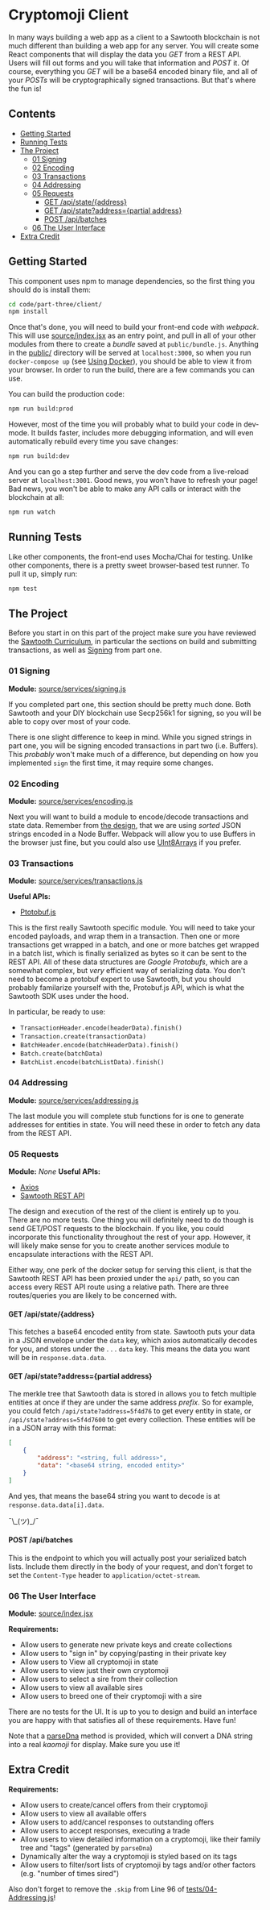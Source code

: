 # Cryptomoji Client

In many ways building a web app as a client to a Sawtooth blockchain is not
much different than building a web app for any server. You will create some
React components that will display the data you _GET_ from a REST API. Users
will fill out forms and you will take that information and _POST_ it. Of
course, everything you _GET_ will be a base64 encoded binary file, and all of
your _POSTs_ will be cryptographically signed transactions. But that's where
the fun is!

## Contents

- [Getting Started](#getting-started)
- [Running Tests](#running-tests)
- [The Project](#the-project)
    * [01 Signing](#01-signing)
    * [02 Encoding](#02-encoding)
    * [03 Transactions](#03-transactions)
    * [04 Addressing](#04-addressing)
    * [05 Requests](#05-requests)
        - [GET /api/state/{address}](#get-apistateaddress)
        - [GET /api/state?address={partial address}](#get-apistateaddresspartial-address)
        - [POST /api/batches](#post-apibatches)
    * [06 The User Interface](#06-the-user-interface)
- [Extra Credit](#extra-credit)

## Getting Started

This component uses npm to manage dependencies, so the first thing you should
do is install them:

```bash
cd code/part-three/client/
npm install
```

Once that's done, you will need to build your front-end code with _webpack_.
This will use [source/index.jsx](source/index.jsx) as an entry point, and pull
in all of your other modules from there to create a _bundle_ saved at
`public/bundle.js`. Anything in the [public/](public/) directory will be served
at `localhost:3000`, so when you run `docker-compose up` (see [Using
Docker](../README.md#using-docker)), you should be able to view it from your
browser. In order to run the build, there are a few commands you can use.

You can build the production code:

```bash
npm run build:prod
```

However, most of the time you will probably what to build your code in
dev-mode. It builds faster, includes more debugging information, and will even
automatically rebuild every time you save changes:

```bash
npm run build:dev
```

And you can go a step further and serve the dev code from a live-reload server
at `localhost:3001`. Good news, you won't have to refresh your page! Bad news,
you won't be able to make any API calls or interact with the blockchain at all:

```bash
npm run watch
```

## Running Tests

Like other components, the front-end uses Mocha/Chai for testing. Unlike other
components, there is a pretty sweet browser-based test runner. To pull it up,
simply run:

```bash
npm test
```

## The Project

Before you start in on this part of the project make sure you have reviewed the
[Sawtooth Curriculum](../README.md#the-curriculum), in particular the sections
on build and submitting transactions, as well as
[Signing](../../part-one/README.md#01-signing) from part one.

### 01 Signing

**Module:** [source/services/signing.js](source/services/signing.js)

If you completed part one, this section should be pretty much done. Both
Sawtooth and your DIY blockchain use Secp256k1 for signing, so you will be able
to copy over most of your code.

There is one slight difference to keep in mind. While you signed strings in
part one, you will be signing encoded transactions in part two (i.e. Buffers).
This _probably_ won't make much of a difference, but depending on how you
implemented `sign` the first time, it may require some changes.

### 02 Encoding

**Module:** [source/services/encoding.js](source/services/encoding.js)

Next you will want to build a module to encode/decode transactions and state
data. Remember from [the design](../README.md#encoding-data), that we are using
_sorted_ JSON strings encoded in a Node Buffer. Webpack will allow you to use
Buffers in the browser just fine, but you could also use
[UInt8Arrays](https://developer.mozilla.org/en-US/docs/Web/JavaScript/Reference/Global_Objects/Uint8Array)
if you prefer.

### 03 Transactions

**Module:** [source/services/transactions.js](source/services/transactions.js)

**Useful APIs:**
- [Ptotobuf.js](https://github.com/dcodeIO/ProtoBuf.js/#using-the-js-api)

This is the first really Sawtooth specific module. You will need to take your
encoded payloads, and wrap them in a transaction. Then one or more transactions
get wrapped in a batch, and one or more batches get wrapped in a batch list,
which is finally serialized as bytes so it can be sent to the REST API. All of
these data structures are _Google Protobufs_, which are a somewhat complex, but
_very_ efficient way of serializing data. You don't need to become a protobuf
expert to use Sawtooth, but you should probably familarize yourself with the,
Protobuf.js API, which is what the Sawtooth SDK uses under the hood.

In particular, be ready to use:

- `TransactionHeader.encode(headerData).finish()`
- `Transaction.create(transactionData)`
- `BatchHeader.encode(batchHeaderData).finish()`
- `Batch.create(batchData)`
- `BatchList.encode(batchListData).finish()`

### 04 Addressing

**Module:** [source/services/addressing.js](source/services/addressing.js)

The last module you will complete stub functions for is one to generate
addresses for entities in state. You will need these in order to fetch any data
from the REST API.

### 05 Requests

**Module:** _None_
**Useful APIs:**
- [Axios](https://github.com/axios/axios)
- [Sawtooth REST API](https://sawtooth.hyperledger.org/docs/core/releases/1.0/rest_api/endpoint_specs.html)

The design and execution of the rest of the client is entirely up to you. There
are no more tests. One thing you will definitely need to do though is send
GET/POST requests to the blockchain. If you like, you could incorporate this
functionality throughout the rest of your app. However, it will likely make
sense for you to create another services module to encapsulate interactions
with the REST API.

Either way, one perk of the docker setup for serving this client, is that the
Sawtooth REST API has been proxied under the `api/` path, so you can access
every REST API route using a relative path. There are three routes/queries you
are likely to be concerned with.

#### GET /api/state/{address}

This fetches a base64 encoded entity from state. Sawtooth puts your data in a
JSON envelope under the `data` key, which axios automatically decodes for you,
and stores under the . . . `data` key. This means the data you want will be
in `response.data.data`.

#### GET /api/state?address={partial address}

The merkle tree that Sawtooth data is stored in allows you to fetch multiple
entities at once if they are under the same address _prefix_. So for example,
you could fetch `/api/state?address=5f4d76` to get every entity in state, or
`/api/state?address=5f4d7600` to get every collection. These entities will be
in a JSON array with this format:

```json
[
    {
        "address": "<string, full address>",
        "data": "<base64 string, encoded entity>"
    }
]
```

And yes, that means the base64 string you want to decode is at
`response.data.data[i].data`.

¯\\\_(ツ)\_/¯

#### POST /api/batches

This is the endpoint to which you will actually post your serialized batch
lists. Include them directly in the body of your request, and don't forget to
set the `Content-Type` header to `application/octet-stream`.

### 06 The User Interface

**Module:** [source/index.jsx](source/index.jsx)

**Requirements:**
- Allow users to generate new private keys and create collections
- Allow users to "sign in" by copying/pasting in their private key
- Allow users to View all cryptomoji in state
- Allow users to view just their own cryptomoji
- Allow users to select a sire from their collection
- Allow users to view all available sires
- Allow users to breed one of their cryptomoji with a sire

There are no tests for the UI. It is up to you to design and build an interface
you are happy with that satisfies all of these requirements. Have fun!

Note that a [parseDna](source/services/parse_dna.js#L190) method is provided,
which will convert a DNA string into a real _kaomoji_ for display. Make sure
you use it!

## Extra Credit

**Requirements:**
- Allow users to create/cancel offers from their cryptomoji
- Allow users to view all available offers
- Allow users to add/cancel responses to outstanding offers
- Allow users to accept responses, executing a trade
- Allow users to view detailed information on a cryptomoji, like their family
  tree and "tags" (generated by `parseDna`)
- Dynamically alter the way a cryptomoji is styled based on its tags
- Allow users to filter/sort lists of cryptomoji by tags and/or other factors
  (e.g. "number of times sired")

Also don't forget to remove the `.skip` from Line 96 of
[tests/04-Addressing.js](tests/04-Addressing.js#L96)!
